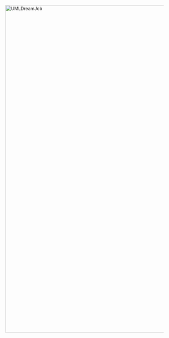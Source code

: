 <img width="1040" alt="UMLDreamJob" src="https://github.com/user-attachments/assets/eda14be1-567d-4491-a142-4775f332d5af">
